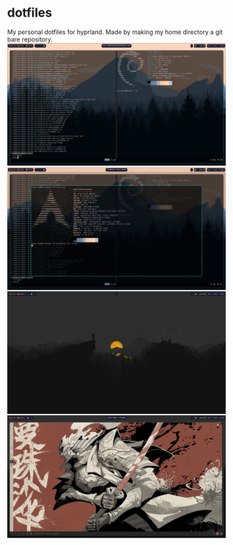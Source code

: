 # dotfiles

My personal dotfiles for hyprland.
Made by making my home directory a git bare repository.
![server ssh](./assets/server_ssh.png)
![scratchpad](./assets/scratchpad.png)
![background](./assets/plain.png)
![browser](./assets/browser.png)